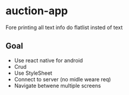 # auction-app

Fore printing all text info do flatlist insted of text

## Goal

- Use react native for android
- Crud
- Use StyleSheet
- Connect to server (no midle weare req)
- Navigate betwene multiple screens
